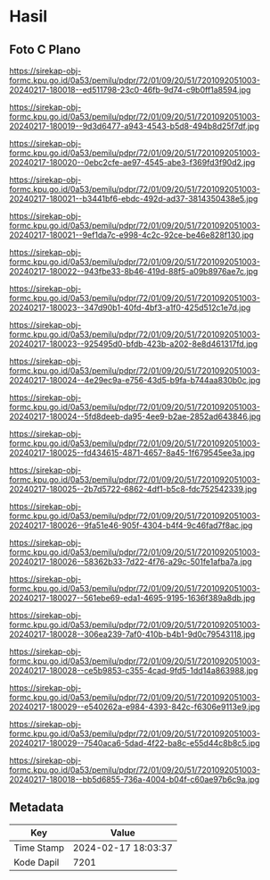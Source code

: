 # Hasil

## Foto C Plano

https://sirekap-obj-formc.kpu.go.id/0a53/pemilu/pdpr/72/01/09/20/51/7201092051003-20240217-180018--ed511798-23c0-46fb-9d74-c9b0ff1a8594.jpg

https://sirekap-obj-formc.kpu.go.id/0a53/pemilu/pdpr/72/01/09/20/51/7201092051003-20240217-180019--9d3d6477-a943-4543-b5d8-494b8d25f7df.jpg

https://sirekap-obj-formc.kpu.go.id/0a53/pemilu/pdpr/72/01/09/20/51/7201092051003-20240217-180020--0ebc2cfe-ae97-4545-abe3-f369fd3f90d2.jpg

https://sirekap-obj-formc.kpu.go.id/0a53/pemilu/pdpr/72/01/09/20/51/7201092051003-20240217-180021--b3441bf6-ebdc-492d-ad37-3814350438e5.jpg

https://sirekap-obj-formc.kpu.go.id/0a53/pemilu/pdpr/72/01/09/20/51/7201092051003-20240217-180021--9ef1da7c-e998-4c2c-92ce-be46e828f130.jpg

https://sirekap-obj-formc.kpu.go.id/0a53/pemilu/pdpr/72/01/09/20/51/7201092051003-20240217-180022--943fbe33-8b46-419d-88f5-a09b8976ae7c.jpg

https://sirekap-obj-formc.kpu.go.id/0a53/pemilu/pdpr/72/01/09/20/51/7201092051003-20240217-180023--347d90b1-40fd-4bf3-a1f0-425d512c1e7d.jpg

https://sirekap-obj-formc.kpu.go.id/0a53/pemilu/pdpr/72/01/09/20/51/7201092051003-20240217-180023--925495d0-bfdb-423b-a202-8e8d461317fd.jpg

https://sirekap-obj-formc.kpu.go.id/0a53/pemilu/pdpr/72/01/09/20/51/7201092051003-20240217-180024--4e29ec9a-e756-43d5-b9fa-b744aa830b0c.jpg

https://sirekap-obj-formc.kpu.go.id/0a53/pemilu/pdpr/72/01/09/20/51/7201092051003-20240217-180024--5fd8deeb-da95-4ee9-b2ae-2852ad643846.jpg

https://sirekap-obj-formc.kpu.go.id/0a53/pemilu/pdpr/72/01/09/20/51/7201092051003-20240217-180025--fd434615-4871-4657-8a45-1f679545ee3a.jpg

https://sirekap-obj-formc.kpu.go.id/0a53/pemilu/pdpr/72/01/09/20/51/7201092051003-20240217-180025--2b7d5722-6862-4df1-b5c8-fdc752542339.jpg

https://sirekap-obj-formc.kpu.go.id/0a53/pemilu/pdpr/72/01/09/20/51/7201092051003-20240217-180026--9fa51e46-905f-4304-b4f4-9c46fad7f8ac.jpg

https://sirekap-obj-formc.kpu.go.id/0a53/pemilu/pdpr/72/01/09/20/51/7201092051003-20240217-180026--58362b33-7d22-4f76-a29c-501fe1afba7a.jpg

https://sirekap-obj-formc.kpu.go.id/0a53/pemilu/pdpr/72/01/09/20/51/7201092051003-20240217-180027--561ebe69-eda1-4695-9195-1636f389a8db.jpg

https://sirekap-obj-formc.kpu.go.id/0a53/pemilu/pdpr/72/01/09/20/51/7201092051003-20240217-180028--306ea239-7af0-410b-b4b1-9d0c79543118.jpg

https://sirekap-obj-formc.kpu.go.id/0a53/pemilu/pdpr/72/01/09/20/51/7201092051003-20240217-180028--ce5b9853-c355-4cad-9fd5-1dd14a863988.jpg

https://sirekap-obj-formc.kpu.go.id/0a53/pemilu/pdpr/72/01/09/20/51/7201092051003-20240217-180029--e540262a-e984-4393-842c-f6306e9113e9.jpg

https://sirekap-obj-formc.kpu.go.id/0a53/pemilu/pdpr/72/01/09/20/51/7201092051003-20240217-180029--7540aca6-5dad-4f22-ba8c-e55d44c8b8c5.jpg

https://sirekap-obj-formc.kpu.go.id/0a53/pemilu/pdpr/72/01/09/20/51/7201092051003-20240217-180018--bb5d6855-736a-4004-b04f-c60ae97b6c9a.jpg


## Metadata

| Key        | Value               |
| ---------- | ------------------- |
| Time Stamp | 2024-02-17 18:03:37 |
| Kode Dapil | 7201                |



